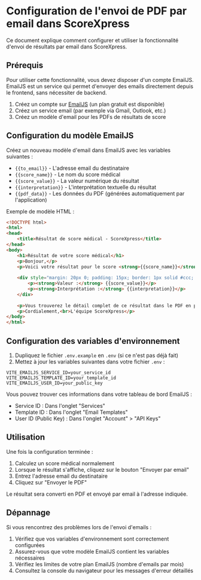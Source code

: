 # Configuration de l'envoi de PDF par email dans ScoreXpress

Ce document explique comment configurer et utiliser la fonctionnalité d'envoi de résultats par email dans ScoreXpress.

## Prérequis

Pour utiliser cette fonctionnalité, vous devez disposer d'un compte EmailJS. EmailJS est un service qui permet d'envoyer des emails directement depuis le frontend, sans nécessiter de backend.

1. Créez un compte sur [EmailJS](https://www.emailjs.com/) (un plan gratuit est disponible)
2. Créez un service email (par exemple via Gmail, Outlook, etc.)
3. Créez un modèle d'email pour les PDFs de résultats de score

## Configuration du modèle EmailJS

Créez un nouveau modèle d'email dans EmailJS avec les variables suivantes :
- `{{to_email}}` - L'adresse email du destinataire
- `{{score_name}}` - Le nom du score médical
- `{{score_value}}` - La valeur numérique du résultat
- `{{interpretation}}` - L'interprétation textuelle du résultat
- `{{pdf_data}}` - Les données du PDF (générées automatiquement par l'application)

Exemple de modèle HTML :
```html
<!DOCTYPE html>
<html>
<head>
    <title>Résultat de score médical - ScoreXpress</title>
</head>
<body>
    <h1>Résultat de votre score médical</h1>
    <p>Bonjour,</p>
    <p>Voici votre résultat pour le score <strong>{{score_name}}</strong> :</p>
    
    <div style="margin: 20px 0; padding: 15px; border: 1px solid #ccc; border-radius: 5px;">
        <p><strong>Valeur :</strong> {{score_value}}</p>
        <p><strong>Interprétation :</strong> {{interpretation}}</p>
    </div>
    
    <p>Vous trouverez le détail complet de ce résultat dans le PDF en pièce jointe.</p>
    <p>Cordialement,<br>L'équipe ScoreXpress</p>
</body>
</html>
```

## Configuration des variables d'environnement

1. Dupliquez le fichier `.env.example` en `.env` (si ce n'est pas déjà fait)
2. Mettez à jour les variables suivantes dans votre fichier `.env` :

```
VITE_EMAILJS_SERVICE_ID=your_service_id
VITE_EMAILJS_TEMPLATE_ID=your_template_id
VITE_EMAILJS_USER_ID=your_public_key
```

Vous pouvez trouver ces informations dans votre tableau de bord EmailJS :
- Service ID : Dans l'onglet "Services"
- Template ID : Dans l'onglet "Email Templates"
- User ID (Public Key) : Dans l'onglet "Account" > "API Keys"

## Utilisation

Une fois la configuration terminée :

1. Calculez un score médical normalement
2. Lorsque le résultat s'affiche, cliquez sur le bouton "Envoyer par email"
3. Entrez l'adresse email du destinataire
4. Cliquez sur "Envoyer le PDF"

Le résultat sera converti en PDF et envoyé par email à l'adresse indiquée.

## Dépannage

Si vous rencontrez des problèmes lors de l'envoi d'emails :

1. Vérifiez que vos variables d'environnement sont correctement configurées
2. Assurez-vous que votre modèle EmailJS contient les variables nécessaires
3. Vérifiez les limites de votre plan EmailJS (nombre d'emails par mois)
4. Consultez la console du navigateur pour les messages d'erreur détaillés
